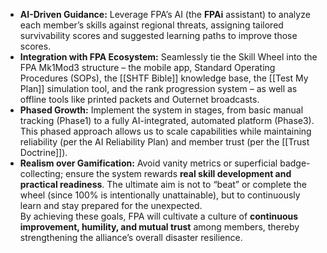- **AI-Driven Guidance:** Leverage FPA’s AI (the **FPAi** assistant) to analyze each member’s skills against regional threats, assigning tailored survivability scores and suggested learning paths to improve those scores.  
- **Integration with FPA Ecosystem:** Seamlessly tie the Skill Wheel into the FPA Mk1Mod3 structure – the mobile app, Standard Operating Procedures (SOPs), the [[SHTF Bible]] knowledge base, the [[Test My Plan]] simulation tool, and the rank progression system – as well as offline tools like printed packets and Outernet broadcasts.  
- **Phased Growth:** Implement the system in stages, from basic manual tracking (Phase1) to a fully AI-integrated, automated platform (Phase3). This phased approach allows us to scale capabilities while maintaining reliability (per the AI Reliability Plan) and member trust (per the [[Trust Doctrine]]).  
- **Realism over Gamification:** Avoid vanity metrics or superficial badge-collecting; ensure the system rewards **real skill development and practical readiness**. The ultimate aim is not to “beat” or complete the wheel (since 100% is intentionally unattainable), but to continuously learn and stay prepared for the unexpected.  
By achieving these goals, FPA will cultivate a culture of **continuous improvement, humility, and mutual trust** among members, thereby strengthening the alliance’s overall disaster resilience.